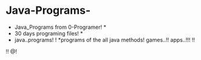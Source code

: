 # Java-Programs-
* Java_Programs from 0-Programer! *
* 30 days programing files! *
* java..programs! !
*programs of the all java methods!
games..!!
apps..!!!
  !!
  
!!
@!
